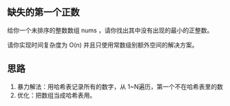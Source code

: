## 缺失的第一个正数

给你一个未排序的整数数组 nums ，请你找出其中没有出现的最小的正整数。

请你实现时间复杂度为 O(n) 并且只使用常数级别额外空间的解决方案。

## 思路
1. 暴力解法：用哈希表记录所有的数字，从 1~N遍历，第一个不在哈希表里的数
2. 优化：把数组当成哈希表用。
